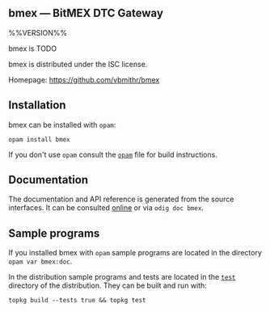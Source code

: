 bmex — BitMEX DTC Gateway
-------------------------------------------------------------------------------
%%VERSION%%

bmex is TODO

bmex is distributed under the ISC license.

Homepage: https://github.com/vbmithr/bmex  

## Installation

bmex can be installed with `opam`:

    opam install bmex

If you don't use `opam` consult the [`opam`](opam) file for build
instructions.

## Documentation

The documentation and API reference is generated from the source
interfaces. It can be consulted [online][doc] or via `odig doc
bmex`.

[doc]: https://vbmithr.github.io/bmex/doc

## Sample programs

If you installed bmex with `opam` sample programs are located in
the directory `opam var bmex:doc`.

In the distribution sample programs and tests are located in the
[`test`](test) directory of the distribution. They can be built and run
with:

    topkg build --tests true && topkg test 
